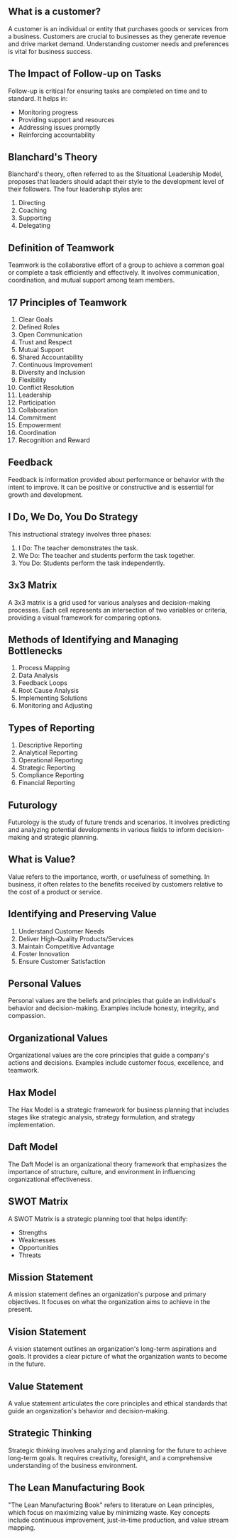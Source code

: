 ## What is a customer?

A customer is an individual or entity that purchases goods or services from a business. Customers are crucial to businesses as they generate revenue and drive market demand. Understanding customer needs and preferences is vital for business success.

## The Impact of Follow-up on Tasks

Follow-up is critical for ensuring tasks are completed on time and to standard. It helps in:

- Monitoring progress
- Providing support and resources
- Addressing issues promptly
- Reinforcing accountability

## Blanchard's Theory

Blanchard's theory, often referred to as the Situational Leadership Model, proposes that leaders should adapt their style to the development level of their followers. The four leadership styles are:

1. Directing
2. Coaching
3. Supporting
4. Delegating

## Definition of Teamwork

Teamwork is the collaborative effort of a group to achieve a common goal or complete a task efficiently and effectively. It involves communication, coordination, and mutual support among team members.

## 17 Principles of Teamwork

1. Clear Goals
2. Defined Roles
3. Open Communication
4. Trust and Respect
5. Mutual Support
6. Shared Accountability
7. Continuous Improvement
8. Diversity and Inclusion
9. Flexibility
10. Conflict Resolution
11. Leadership
12. Participation
13. Collaboration
14. Commitment
15. Empowerment
16. Coordination
17. Recognition and Reward

## Feedback

Feedback is information provided about performance or behavior with the intent to improve. It can be positive or constructive and is essential for growth and development.

## I Do, We Do, You Do Strategy

This instructional strategy involves three phases:

1. I Do: The teacher demonstrates the task.
2. We Do: The teacher and students perform the task together.
3. You Do: Students perform the task independently.

## 3x3 Matrix

A 3x3 matrix is a grid used for various analyses and decision-making processes. Each cell represents an intersection of two variables or criteria, providing a visual framework for comparing options.

## Methods of Identifying and Managing Bottlenecks

1. Process Mapping
2. Data Analysis
3. Feedback Loops
4. Root Cause Analysis
5. Implementing Solutions
6. Monitoring and Adjusting

## Types of Reporting

1. Descriptive Reporting
2. Analytical Reporting
3. Operational Reporting
4. Strategic Reporting
5. Compliance Reporting
6. Financial Reporting

## Futurology

Futurology is the study of future trends and scenarios. It involves predicting and analyzing potential developments in various fields to inform decision-making and strategic planning.

## What is Value?

Value refers to the importance, worth, or usefulness of something. In business, it often relates to the benefits received by customers relative to the cost of a product or service.

## Identifying and Preserving Value

1. Understand Customer Needs
2. Deliver High-Quality Products/Services
3. Maintain Competitive Advantage
4. Foster Innovation
5. Ensure Customer Satisfaction

## Personal Values

Personal values are the beliefs and principles that guide an individual's behavior and decision-making. Examples include honesty, integrity, and compassion.

## Organizational Values

Organizational values are the core principles that guide a company's actions and decisions. Examples include customer focus, excellence, and teamwork.

## Hax Model

The Hax Model is a strategic framework for business planning that includes stages like strategic analysis, strategy formulation, and strategy implementation.

## Daft Model

The Daft Model is an organizational theory framework that emphasizes the importance of structure, culture, and environment in influencing organizational effectiveness.

## SWOT Matrix

A SWOT Matrix is a strategic planning tool that helps identify:

- Strengths
- Weaknesses
- Opportunities
- Threats

## Mission Statement

A mission statement defines an organization's purpose and primary objectives. It focuses on what the organization aims to achieve in the present.

## Vision Statement

A vision statement outlines an organization's long-term aspirations and goals. It provides a clear picture of what the organization wants to become in the future.

## Value Statement

A value statement articulates the core principles and ethical standards that guide an organization's behavior and decision-making.

## Strategic Thinking

Strategic thinking involves analyzing and planning for the future to achieve long-term goals. It requires creativity, foresight, and a comprehensive understanding of the business environment.

## The Lean Manufacturing Book

"The Lean Manufacturing Book" refers to literature on Lean principles, which focus on maximizing value by minimizing waste. Key concepts include continuous improvement, just-in-time production, and value stream mapping.
